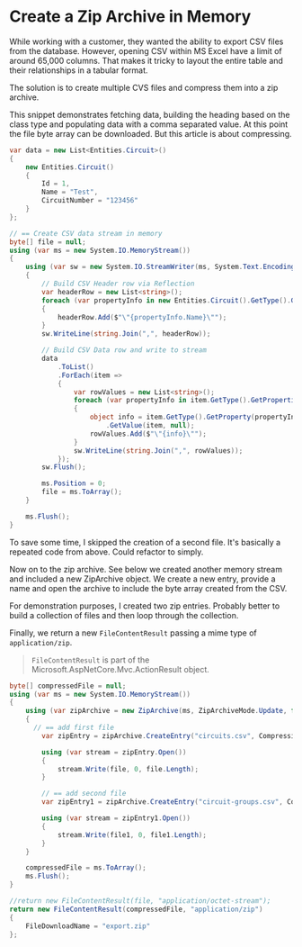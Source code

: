 # Create a Zip Archive in Memory
While working with a customer, they wanted the ability to export CSV files from the database.
However, opening CSV within MS Excel have a limit of around 65,000 columns. That makes it tricky to
layout the entire table and their relationships in a tabular format.

The solution is to create multiple CVS files and compress them into a zip archive.


This snippet demonstrates fetching data, building the heading based on the class type and populating data with a comma separated value. At this point the file byte array can be downloaded. But this article is about compressing.

```c#
var data = new List<Entities.Circuit>() 
{ 
    new Entities.Circuit()
    {
        Id = 1,
        Name = "Test",
        CircuitNumber = "123456"
    }
};

// == Create CSV data stream in memory
byte[] file = null;
using (var ms = new System.IO.MemoryStream())
{
    using (var sw = new System.IO.StreamWriter(ms, System.Text.Encoding.UTF8))
    {
        // Build CSV Header row via Reflection
        var headerRow = new List<string>();
        foreach (var propertyInfo in new Entities.Circuit().GetType().GetProperties())
        {
            headerRow.Add($"\"{propertyInfo.Name}\"");
        }
        sw.WriteLine(string.Join(",", headerRow));

        // Build CSV Data row and write to stream
        data
            .ToList()
            .ForEach(item =>
            {
                var rowValues = new List<string>();
                foreach (var propertyInfo in item.GetType().GetProperties())
                {
                    object info = item.GetType().GetProperty(propertyInfo.Name)
                        .GetValue(item, null);
                    rowValues.Add($"\"{info}\"");
                }
                sw.WriteLine(string.Join(",", rowValues));
            });
        sw.Flush();

        ms.Position = 0;
        file = ms.ToArray();
    }

    ms.Flush();
}
```

To save some time, I skipped the creation of a second file. It's basically a repeated code from above. Could refactor to simply.

Now on to the zip archive. See below we created another memory stream and included a new ZipArchive object. We create a new entry, provide a name and open the archive to include the byte array created from the CSV.

For demonstration purposes, I created two zip entries. Probably better to build a collection of files and then loop through the collection.

Finally, we return a new `FileContentResult` passing a mime type of `application/zip`.

> `FileContentResult` is part of the Microsoft.AspNetCore.Mvc.ActionResult object.

```c#
byte[] compressedFile = null;
using (var ms = new System.IO.MemoryStream())
{
    using (var zipArchive = new ZipArchive(ms, ZipArchiveMode.Update, false))
    {
      // == add first file
        var zipEntry = zipArchive.CreateEntry("circuits.csv", CompressionLevel.Fastest);

        using (var stream = zipEntry.Open())
        {
            stream.Write(file, 0, file.Length);
        }

        // == add second file
        var zipEntry1 = zipArchive.CreateEntry("circuit-groups.csv", CompressionLevel.Fastest);

        using (var stream = zipEntry1.Open())
        {
            stream.Write(file1, 0, file1.Length);
        }
    }

    compressedFile = ms.ToArray();
    ms.Flush();
}

//return new FileContentResult(file, "application/octet-stream");
return new FileContentResult(compressedFile, "application/zip")
{
    FileDownloadName = "export.zip"
};
```